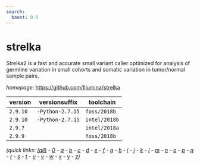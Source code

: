 ```yaml
---
search:
  boost: 0.5
---
```

# strelka

Strelka2 is a fast and accurate small variant caller optimized for analysis   of germline variation in small cohorts and somatic variation in tumor/normal sample pairs.

*homepage*: <https://github.com/Illumina/strelka>

version | versionsuffix | toolchain
--------|---------------|----------
``2.9.10`` | ``-Python-2.7.15`` | ``foss/2018b``
``2.9.10`` | ``-Python-2.7.15`` | ``intel/2018b``
``2.9.7`` |  | ``intel/2018a``
``2.9.9`` |  | ``foss/2018b``


*(quick links: [(all)](../index.md) - [0](../0/index.md) - [a](../a/index.md) - [b](../b/index.md) - [c](../c/index.md) - [d](../d/index.md) - [e](../e/index.md) - [f](../f/index.md) - [g](../g/index.md) - [h](../h/index.md) - [i](../i/index.md) - [j](../j/index.md) - [k](../k/index.md) - [l](../l/index.md) - [m](../m/index.md) - [n](../n/index.md) - [o](../o/index.md) - [p](../p/index.md) - [q](../q/index.md) - [r](../r/index.md) - [s](../s/index.md) - [t](../t/index.md) - [u](../u/index.md) - [v](../v/index.md) - [w](../w/index.md) - [x](../x/index.md) - [y](../y/index.md) - [z](../z/index.md))*

